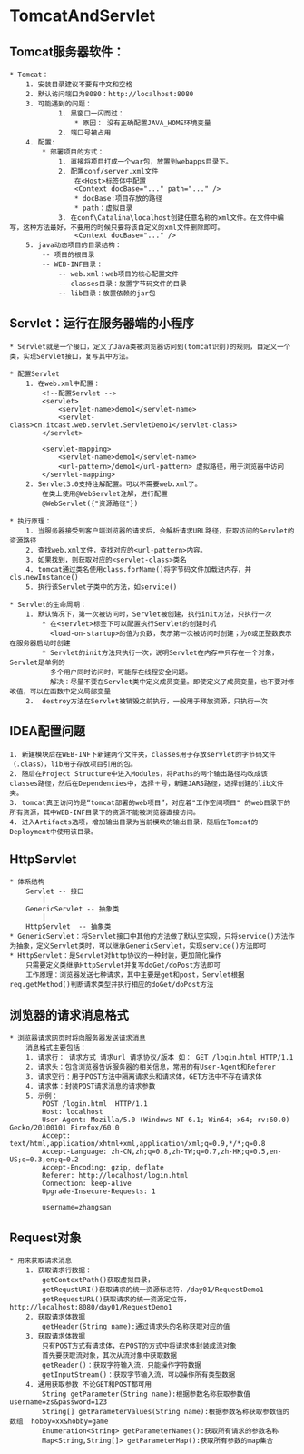 # TomcatAndServlet

## Tomcat服务器软件：
	* Tomcat：
		1. 安装目录建议不要有中文和空格
		2. 默认访问端口为8080：http://localhost:8080 
		3. 可能遇到的问题：
				1. 黑窗口一闪而过：
					* 原因： 没有正确配置JAVA_HOME环境变量
				2. 端口号被占用
		4. 配置:
			* 部署项目的方式：
				1. 直接将项目打成一个war包，放置到webapps目录下。
				2. 配置conf/server.xml文件
					在<Host>标签体中配置
					<Context docBase="..." path="..." />
					* docBase:项目存放的路径
					* path：虚拟目录
				3. 在conf\Catalina\localhost创建任意名称的xml文件。在文件中编写，这种方法最好，不要用的时候只要将该自定义的xml文件删除即可。
					<Context docBase="..." />		
		5. java动态项目的目录结构：
			-- 项目的根目录
			-- WEB-INF目录：
				-- web.xml：web项目的核心配置文件
				-- classes目录：放置字节码文件的目录
				-- lib目录：放置依赖的jar包


## Servlet：运行在服务器端的小程序
	* Servlet就是一个接口，定义了Java类被浏览器访问到(tomcat识别)的规则，自定义一个类，实现Servlet接口，复写其中方法。

	* 配置Servlet
		1. 在web.xml中配置：
		    <!--配置Servlet -->
		    <servlet>
		        <servlet-name>demo1</servlet-name>
		        <servlet-class>cn.itcast.web.servlet.ServletDemo1</servlet-class>
		    </servlet>
		
		    <servlet-mapping>
		        <servlet-name>demo1</servlet-name>
		        <url-pattern>/demo1</url-pattern> 虚拟路径，用于浏览器中访问
		    </servlet-mapping>
		2. Servlet3.0支持注解配置。可以不需要web.xml了。
		    在类上使用@WebServlet注解，进行配置
		    @WebServlet({"资源路径"})

	* 执行原理：
		1. 当服务器接受到客户端浏览器的请求后，会解析请求URL路径，获取访问的Servlet的资源路径
		2. 查找web.xml文件，查找对应的<url-pattern>内容。
		3. 如果找到，则获取对应的<servlet-class>类名
		4. tomcat通过类名使用class.forName()将字节码文件加载进内存，并cls.newInstance()
		5. 执行该Servlet子类中的方法，如service()

	* Servlet的生命周期：
		1. 默认情况下，第一次被访问时，Servlet被创建，执行init方法，只执行一次
			* 在<servlet>标签下可以配置执行Servlet的创建时机
			  <load-on-startup>的值为负数，表示第一次被访问时创建；为0或正整数表示在服务器启动时创建
			* Servlet的init方法只执行一次，说明Servlet在内存中只存在一个对象，Servlet是单例的
			  多个用户同时访问时，可能存在线程安全问题。
			  解决：尽量不要在Servlet类中定义成员变量。即使定义了成员变量，也不要对修改值，可以在函数中定义局部变量
		2.  destroy方法在Servlet被销毁之前执行，一般用于释放资源，只执行一次

## IDEA配置问题
	1. 新建模块后在WEB-INF下新建两个文件夹，classes用于存放servlet的字节码文件（.class），lib用于存放项目引用的包。
	2. 随后在Project Structure中进入Modules，将Paths的两个输出路径均改成该classes路径，然后在Dependencies中，选择＋号，新建JARS路径，选择创建的lib文件夹。  
    3. tomcat真正访问的是“tomcat部署的web项目”，对应着"工作空间项目" 的web目录下的所有资源，其中WEB-INF目录下的资源不能被浏览器直接访问。
	4. 进入Artifacts选项，增加输出目录为当前模块的输出目录，随后在Tomcat的Deployment中使用该目录。
	
## HttpServlet
    * 体系结构
        Servlet -- 接口
            |
        GenericServlet -- 抽象类
            |
        HttpServlet  -- 抽象类
    * GenericServlet：将Servlet接口中其他的方法做了默认空实现，只将service()方法作为抽象，定义Servlet类时，可以继承GenericServlet，实现service()方法即可
    * HttpServlet：是Servlet对http协议的一种封装，更加简化操作
        只需要定义类继承HttpServlet并复写doGet/doPost方法即可
        工作原理：浏览器发送七种请求，其中主要是get和post，Servlet根据req.getMethod()判断请求类型并执行相应的doGet/doPost方法   
        
## 浏览器的请求消息格式
    * 浏览器请求网页时将向服务器发送请求消息
        消息格式主要包括：
        1. 请求行： 请求方式 请求url 请求协议/版本 如： GET /login.html HTTP/1.1      
        2. 请求头：包含浏览器告诉服务器的相关信息，常用的有User-Agent和Referer
        3. 请求空行：用于POST方法中隔离请求头和请求体，GET方法中不存在请求体
        4. 请求体：封装POST请求消息的请求参数
        5. 示例：
            POST /login.html  HTTP/1.1
            Host: localhost
            User-Agent: Mozilla/5.0 (Windows NT 6.1; Win64; x64; rv:60.0) Gecko/20100101 Firefox/60.0
            Accept: text/html,application/xhtml+xml,application/xml;q=0.9,*/*;q=0.8
            Accept-Language: zh-CN,zh;q=0.8,zh-TW;q=0.7,zh-HK;q=0.5,en-US;q=0.3,en;q=0.2
            Accept-Encoding: gzip, deflate
            Referer: http://localhost/login.html
            Connection: keep-alive
            Upgrade-Insecure-Requests: 1
            
            username=zhangsan
     
 ## Request对象
    * 用来获取请求消息
        1. 获取请求行数据：
            getContextPath()获取虚拟目录，
            getRequstURI()获取请求的统一资源标志符，/day01/RequestDemo1
            getRequestURL()获取请求的统一资源定位符，http://localhost:8080/day01/RequestDemo1
        2. 获取请求体数据
            getHeader(String name):通过请求头的名称获取对应的值
        3. 获取请求体数据
            只有POST方式有请求体，在POST的方式中将请求体封装成流对象
            首先要获取流对象，其次从流对象中获取数据
            getReader()：获取字符输入流，只能操作字符数据
            getInputStream()：获取字节输入流，可以操作所有类型数据
        4. 通用获取参数 不论GET和POST都可用
            String getParameter(String name):根据参数名称获取参数值    username=zs&password=123
            String[] getParameterValues(String name):根据参数名称获取参数值的数组  hobby=xx&hobby=game
            Enumeration<String> getParameterNames():获取所有请求的参数名称
            Map<String,String[]> getParameterMap():获取所有参数的map集合
